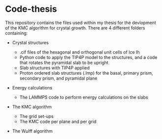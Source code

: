 # Code-thesis
This repository contains the files used within my thesis for the devlopment of the KMC algorithm for crystal growth. 
There are 4 different folders containing:

- Crystal structures
  * .cif files of the hexagonal and orthogonal unit cells of Ice Ih
  * Python code to apply the TIP4P model to the structures, and a code that rotates the pyramidal slab to be upright
  * Slab structures with TIP4P applied
  * Proton ordered slab structures (.lmp) for the basal, primary prism, secondary prism, and pyramidal plane


- Energy calculations
  * The LAMMPS code to perform energy calculations on the slabs

- The KMC algorithm
  * The grid set-ups
  * The KMC code per plane and per grid

- The Wulff algorithm
